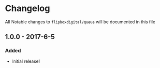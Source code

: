 # Changelog
All Notable changes to `flipboxdigital/queue` will be documented in this file

## 1.0.0 - 2017-6-5
### Added
- Initial release!